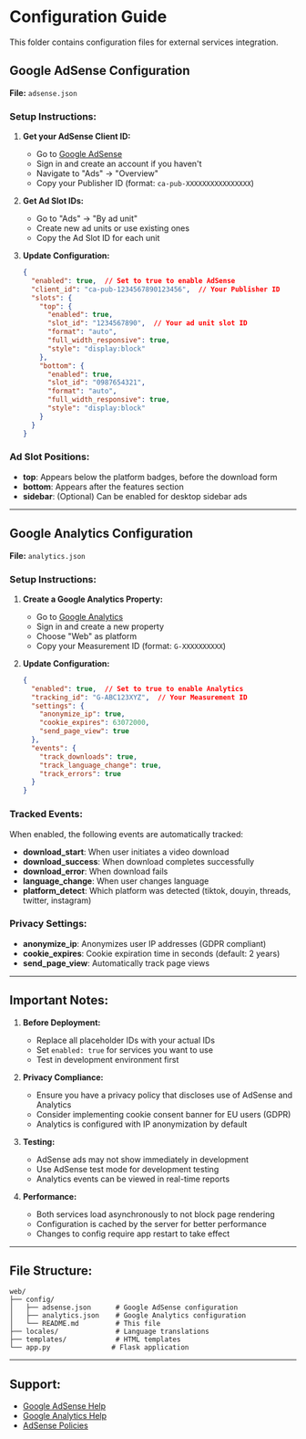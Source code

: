 # Configuration Guide

This folder contains configuration files for external services integration.

## Google AdSense Configuration

**File:** `adsense.json`

### Setup Instructions:

1. **Get your AdSense Client ID:**
   - Go to [Google AdSense](https://www.google.com/adsense/)
   - Sign in and create an account if you haven't
   - Navigate to "Ads" → "Overview"
   - Copy your Publisher ID (format: `ca-pub-XXXXXXXXXXXXXXXX`)

2. **Get Ad Slot IDs:**
   - Go to "Ads" → "By ad unit"
   - Create new ad units or use existing ones
   - Copy the Ad Slot ID for each unit

3. **Update Configuration:**
   ```json
   {
     "enabled": true,  // Set to true to enable AdSense
     "client_id": "ca-pub-1234567890123456",  // Your Publisher ID
     "slots": {
       "top": {
         "enabled": true,
         "slot_id": "1234567890",  // Your ad unit slot ID
         "format": "auto",
         "full_width_responsive": true,
         "style": "display:block"
       },
       "bottom": {
         "enabled": true,
         "slot_id": "0987654321",
         "format": "auto",
         "full_width_responsive": true,
         "style": "display:block"
       }
     }
   }
   ```

### Ad Slot Positions:

- **top**: Appears below the platform badges, before the download form
- **bottom**: Appears after the features section
- **sidebar**: (Optional) Can be enabled for desktop sidebar ads

---

## Google Analytics Configuration

**File:** `analytics.json`

### Setup Instructions:

1. **Create a Google Analytics Property:**
   - Go to [Google Analytics](https://analytics.google.com/)
   - Sign in and create a new property
   - Choose "Web" as platform
   - Copy your Measurement ID (format: `G-XXXXXXXXXX`)

2. **Update Configuration:**
   ```json
   {
     "enabled": true,  // Set to true to enable Analytics
     "tracking_id": "G-ABC123XYZ",  // Your Measurement ID
     "settings": {
       "anonymize_ip": true,
       "cookie_expires": 63072000,
       "send_page_view": true
     },
     "events": {
       "track_downloads": true,
       "track_language_change": true,
       "track_errors": true
     }
   }
   ```

### Tracked Events:

When enabled, the following events are automatically tracked:

- **download_start**: When user initiates a video download
- **download_success**: When download completes successfully
- **download_error**: When download fails
- **language_change**: When user changes language
- **platform_detect**: Which platform was detected (tiktok, douyin, threads, twitter, instagram)

### Privacy Settings:

- **anonymize_ip**: Anonymizes user IP addresses (GDPR compliant)
- **cookie_expires**: Cookie expiration time in seconds (default: 2 years)
- **send_page_view**: Automatically track page views

---

## Important Notes:

1. **Before Deployment:**
   - Replace all placeholder IDs with your actual IDs
   - Set `enabled: true` for services you want to use
   - Test in development environment first

2. **Privacy Compliance:**
   - Ensure you have a privacy policy that discloses use of AdSense and Analytics
   - Consider implementing cookie consent banner for EU users (GDPR)
   - Analytics is configured with IP anonymization by default

3. **Testing:**
   - AdSense ads may not show immediately in development
   - Use AdSense test mode for development testing
   - Analytics events can be viewed in real-time reports

4. **Performance:**
   - Both services load asynchronously to not block page rendering
   - Configuration is cached by the server for better performance
   - Changes to config require app restart to take effect

---

## File Structure:

```
web/
├── config/
│   ├── adsense.json      # Google AdSense configuration
│   ├── analytics.json    # Google Analytics configuration
│   └── README.md         # This file
├── locales/              # Language translations
├── templates/            # HTML templates
└── app.py               # Flask application
```

---

## Support:

- [Google AdSense Help](https://support.google.com/adsense/)
- [Google Analytics Help](https://support.google.com/analytics/)
- [AdSense Policies](https://support.google.com/adsense/answer/48182)
